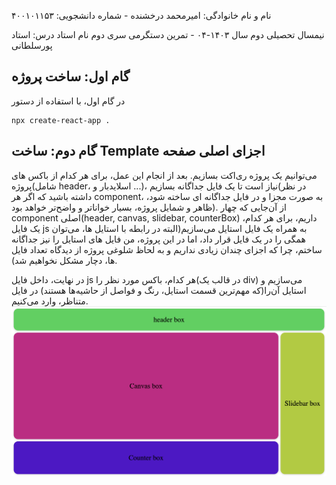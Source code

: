 نام و نام خانوادگی: امیرمحمد درخشنده - شماره دانشجویی: ۴۰۰۱۰۱۱۵۳

نیمسال تحصیلی دوم سال ۱۴۰۳-۰۴ - تمرین دستگرمی سری دوم
نام استاد درس: استاد پورسلطانی

## گام اول: ساخت پروژه

در گام اول، با استفاده از دستور

```
npx create-react-app .
```

## گام دوم: ساخت Template اجزای اصلی صفحه

می‌توانیم یک پروژه ری‌اکت بسازیم. بعد از انجام این عمل، برای هر کدام از باکس های پروژه(شامل header، اسلایدبار و ...)، نیاز است تا یک فایل جداگانه بسازیم(در نظر داشته باشید که اگر هر component، به صورت مجزا و در فایل جداگانه ای ساخته شود، ظاهر و شمایل پروژه، بسیار خواناتر و واضح‌تر خواهد بود). از آن‌جایی که چهار component اصلی(header, canvas, slidebar, counterBox) داریم، برای هر کدام، یک فایل js به همراه یک فایل استایل می‌سازیم(البته در رابطه با استایل ها، می‌توان همگی را در یک فایل قرار داد، اما در این پروژه، من فایل های استایل را نیز جداگانه ساختم، چرا که اجزای چندان زیادی نداریم و به لحاظ شلوغی پروژه از دیدگاه تعداد فایل ها، دچار مشکل نخواهیم شد).

در نهایت، داخل فایل js هر کدام، باکس مورد نظر را(در قالب یک div) می‌سازیم و استایل آن‌را(که مهم‌ترین قسمت استایل، رنگ و فواصل از حاشیه‌ها هستند) در فایل متناظر، وارد می‌کنیم.
![نمونه اولیه از اجزای صفحه](images/box%20templates.png)
